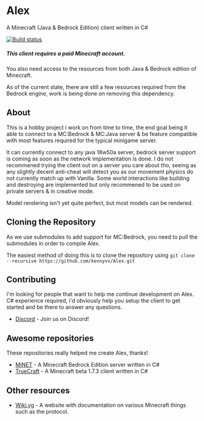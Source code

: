# Alex
A Minecraft (Java & Bedrock Edition) client written in C# 

[![Build status](https://img.shields.io/appveyor/ci/kennyvv/Alex/master.svg?label=build%20%7C%20master&logo=appveyor&style=flat-square)](https://ci.appveyor.com/project/kennyvv/alex/branch/master/artifacts)

##### This client requires a paid Minecraft account.

You also need access to the resources from both Java & Bedrock edition of Minecraft.

As of the current state, there are still a few resources required from the Bedrock engine, work is being done on removing this dependency.

About
-----

This is a hobby project i work on from time to time, the end goal being it able to connect to a MC:Bedrock & MC:Java server & be feature compatible with most features required for the typical minigame server.

It can currently connect to any java 18w50a server, bedrock server support is coming as soon as the network implementation is done. I do not recommened trying the client out on a server you care about tho, seeing as any slightly decent anti-cheat will detect you as our movement physics do not currently match up with Vanilla. Some world interactions like building and destroying are implemented but only recommened to be used on private servers & in creative mode.

Model rendering isn't yet quite perfect, but most models can be rendered.

Cloning the Repository
----------------------

As we use submodules to add support for MC:Bedrock, you need to pull the submodules in order to compile Alex.

The easiest method of doing this is to clone the repository using ```git clone --recursive https://github.com/kennyvv/Alex.git```

Contributing
------------

I'm looking for people that want to help me continue development on Alex.  C# experience required, i'd obviously help you setup the client to get started and be there to answer any questions.

* [Discord](https://discord.gg/txaahdU) - Join us on Discord!

Awesome repositories
---------------------

These repositories really helped me create Alex, thanks!

* [MiNET](https://github.com/NiclasOlofsson/MiNET) - A Minecraft Bedrock Edition server written in C#
* [TrueCraft](https://github.com/SirCmpwn/TrueCraft) - A Minecraft beta 1.7.3 client written in C#

Other resources
---------------

* [Wiki.vg](https://wiki.vg/Main_Page) - A website with documentation on various Minecraft things such as the protocol.
